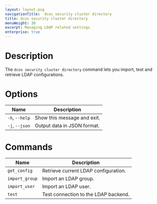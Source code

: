 ```yaml
---
layout: layout.pug
navigationTitle:  dcos security cluster directory 
title: dcos security cluster directory
menuWeight: 30
excerpt: Managing LDAP related settings 
enterprise: true
---
```


# Description

The `dcos security cluster directory` command lets you import, test and retrieve LDAP configurations.

# Options

| Name | Description |
|------|-------------------|
| `-h`, `--help` | Show this message and exit.|
|  `-j`, `--json` | Output data in JSON format.|

# Commands

| Name | Description |
|------|-------------------|
| `get_config` |    Retrieve current LDAP configuration.|
|  `import_group` |  Import an LDAP group.|  
| `import_user`  | Import an LDAP user.|
|  `test`  |        Test connection to the LDAP backend.|



